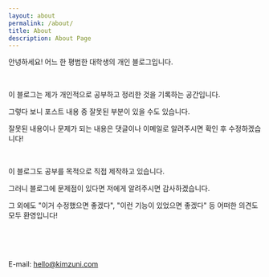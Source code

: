 ```yaml
---
layout: about
permalink: /about/
title: About
description: About Page
---
```


안녕하세요! 어느 한 평범한 대학생의 개인 블로그입니다.

<br/>

이 블로그는 제가 개인적으로 공부하고 정리한 것을 기록하는 공간입니다.

그렇다 보니 포스트 내용 중 잘못된 부분이 있을 수도 있습니다.

잘못된 내용이나 문제가 되는 내용은 댓글이나 이메일로 알려주시면 확인 후 수정하겠습니다!

<br/>

이 블로그도 공부를 목적으로 직접 제작하고 있습니다.

그러니 블로그에 문제점이 있다면 저에게 알려주시면 감사하겠습니다.

그 외에도 "이거 수정했으면 좋겠다", "이런 기능이 있었으면 좋겠다" 등 어떠한 의견도 모두 환영입니다!

<br/><br/><br/>

E-mail: <hello@kimzuni.com>
